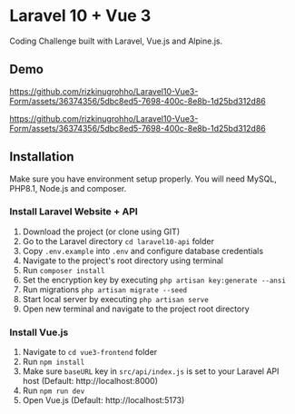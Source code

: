 # Laravel 10 + Vue 3

Coding Challenge built with Laravel, Vue.js and Alpine.js. <br>

## Demo
https://github.com/rizkinugrohho/Laravel10-Vue3-Form/assets/36374356/5dbc8ed5-7698-400c-8e8b-1d25bd312d86

https://github.com/rizkinugrohho/Laravel10-Vue3-Form/assets/36374356/5dbc8ed5-7698-400c-8e8b-1d25bd312d86

## Installation

Make sure you have environment setup properly. You will need MySQL, PHP8.1, Node.js and composer.

### Install Laravel Website + API

1. Download the project (or clone using GIT)
2. Go to the Laravel directory `cd laravel10-api` folder
3. Copy `.env.example` into `.env` and configure database credentials
4. Navigate to the project's root directory using terminal
5. Run `composer install`
6. Set the encryption key by executing `php artisan key:generate --ansi`
7. Run migrations `php artisan migrate --seed`
8. Start local server by executing `php artisan serve`
9. Open new terminal and navigate to the project root directory

### Install Vue.js

1. Navigate to `cd vue3-frontend` folder
2. Run `npm install`
3. Make sure `baseURL` key in `src/api/index.js` is set to your Laravel API host (Default: http://localhost:8000)
4. Run `npm run dev`
5. Open Vue.js (Default: http://localhost:5173)
